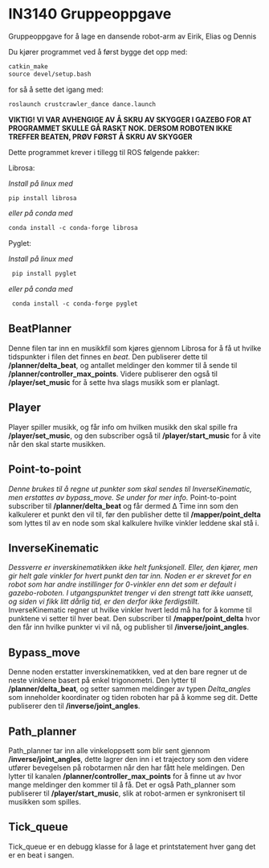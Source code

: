 # IN3140 Gruppeoppgave
Gruppeoppgave for å lage en dansende robot-arm
av Eirik, Elias og Dennis

Du kjører programmet ved å først bygge det opp med:
``` markdown
catkin_make
source devel/setup.bash
```
for så å sette det igang med:
``` markdown
roslaunch crustcrawler_dance dance.launch
```
**VIKTIG! VI VAR AVHENGIGE AV Å SKRU AV SKYGGER I GAZEBO FOR AT PROGRAMMET SKULLE GÅ RASKT NOK. DERSOM ROBOTEN IKKE TREFFER BEATEN,
PRØV FØRST Å SKRU AV SKYGGER**

Dette programmet krever i tillegg til ROS følgende pakker:

Librosa:

*Install på linux med*
``` markdown
pip install librosa
```
*eller på conda med*
``` markdown
conda install -c conda-forge librosa
```

Pyglet:

*Install på linux med*
``` markdown
 pip install pyglet
 ```
*eller på conda med*
``` markdown
 conda install -c conda-forge pyglet
```
BeatPlanner
------
Denne filen tar inn en musikkfil som kjøres gjennom Librosa for å få ut hvilke
tidspunkter i filen det finnes en *beat*. Den publiserer dette til **/planner/delta_beat**,
og antallet meldinger den kommer til å sende til **/planner/controller_max_points**.
Videre publiserer den også til **/player/set_music** for å sette hva slags musikk som er planlagt.

Player
------
Player spiller musikk, og får info om hvilken musikk den skal spille fra **/player/set_music**,
og den subscriber også til **/player/start_music** for å vite når den skal starte musikken.

Point-to-point
------
*Denne brukes til å regne ut punkter som skal sendes til InverseKinematic, men erstattes av bypass_move. Se under for mer info.*
Point-to-point subscriber til **/planner/delta_beat** og får dermed &Delta; Time inn som den kalkulerer et punkt den vil til, før den publisher dette til **/mapper/point_delta** som lyttes til av en node som skal kalkulere hvilke vinkler leddene skal stå i.

InverseKinematic
------
*Dessverre er inverskinematikken ikke helt funksjonell. Eller, den kjører, men gir helt gale vinkler for hvert punkt den tar inn. Noden er er skrevet for en robot som har andre instillinger for 0-vinkler enn det som er default i gazebo-roboten. I utgangspunktet trenger vi den strengt tatt ikke uansett, og siden vi fikk litt dårlig tid, er den derfor ikke ferdigstillt.*  
InverseKinematic regner ut hvilke vinkler hvert ledd må ha for å komme til punktene vi setter til hver beat. Den subscriber til **/mapper/point_delta** hvor den får inn hvilke punkter vi vil nå, og publisher til **/inverse/joint_angles**.

Bypass_move
------
Denne noden erstatter inverskinematikken, ved at den bare regner ut de neste vinklene basert på enkel trigonometri. Den lytter til **/planner/delta_beat**, og setter sammen meldinger av typen *Delta_angles* som inneholder koordinater og tiden roboten har på å komme seg dit. Dette
publiserer den til **/inverse/joint_angles**.

Path_planner
------
Path_planner tar inn alle vinkeloppsett som blir sent gjennom **/inverse/joint_angles**, dette lagrer den inn i et trajectory som den videre utfører bevegelsen på robotarmen når den har fått hele meldingen. Den lytter til kanalen **/planner/controller_max_points** for å finne ut av hvor mange meldinger den kommer til å få. Det er også Path_planner som publiserer til **/player/start_music**, slik at robot-armen er synkronisert til musikken som spilles.

Tick_queue
------
Tick_queue er en debugg klasse for å lage et printstatement hver gang det er en beat i sangen.
